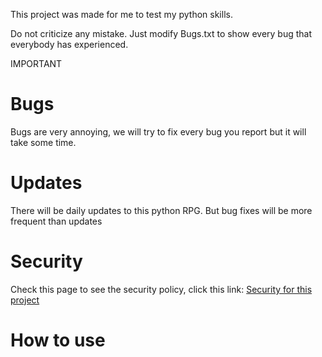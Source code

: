This project was made for me to test my python skills.

Do not criticize any mistake. Just modify Bugs.txt to show every bug that everybody has experienced.

IMPORTANT

# Bugs

Bugs are very annoying, we will try to fix every bug you report but it will take some time.

# Updates

There will be daily updates to this python RPG. But bug fixes will be more frequent than updates

# Security

Check this page to see the security policy, click this link: [Security for this project](https://github.com/accountisgod1/Python-RPG/blob/main/SECURITY.md)

# How to use
